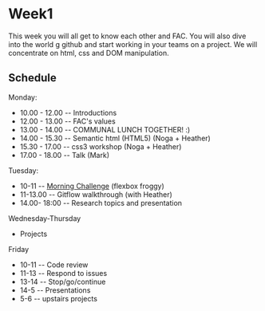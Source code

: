 # Week1

This week you will all get to know each other and FAC.
You will also dive into the world g github and start working in your teams on a project. We will concentrate on html, css and DOM manipulation.

## Schedule
Monday: 
* 10.00 - 12.00 -- Introductions
* 12.00 - 13.00 -- FAC's values
* 13.00 - 14.00 -- COMMUNAL LUNCH TOGETHER! :)
* 14.00 - 15.30 -- Semantic html (HTML5) (Noga + Heather)
* 15.30 - 17.00 -- css3 workshop (Noga + Heather)
* 17.00 - 18.00 -- Talk (Mark)

Tuesday:
* 10-11 -- [Morning Challenge](https://repl.it/C0n0/0) (flexbox froggy)
* 11-13.00 -- Gitflow walkthrough (with Heather)
* 14.00- 18:00 -- Research topics and presentation

Wednesday-Thursday
* Projects

Friday
* 10-11 -- Code review
* 11-13 -- Respond to issues
* 13-14 -- Stop/go/continue
* 14-5 -- Presentations
* 5-6 -- upstairs projects


